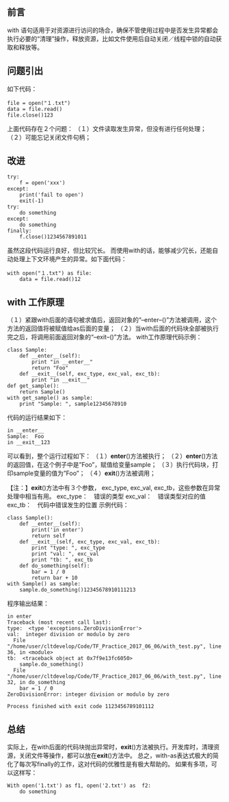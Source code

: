 ## 前言

with 语句适用于对资源进行访问的场合，确保不管使用过程中是否发生异常都会执行必要的“清理”操作，释放资源，比如文件使用后自动关闭／线程中锁的自动获取和释放等。

## 问题引出

如下代码：

```
file = open("１.txt")
data = file.read()
file.close()123
```

上面代码存在２个问题：
（１）文件读取发生异常，但没有进行任何处理；
（２）可能忘记关闭文件句柄；

## 改进

```
try:
    f = open('xxx')
except:
    print('fail to open')
    exit(-1)
try:
    do something
except:
    do something
finally:
    f.close()1234567891011
```

虽然这段代码运行良好，但比较冗长。
而使用with的话，能够减少冗长，还能自动处理上下文环境产生的异常。如下面代码：

```
with open("１.txt") as file:
    data = file.read()12
```

## with 工作原理

（１）紧跟with后面的语句被求值后，返回对象的“–enter–()”方法被调用，这个方法的返回值将被赋值给as后面的变量；
（２）当with后面的代码块全部被执行完之后，将调用前面返回对象的“–exit–()”方法。
with工作原理代码示例：

```
class Sample:
    def __enter__(self):
        print "in __enter__"
        return "Foo"
    def __exit__(self, exc_type, exc_val, exc_tb):
        print "in __exit__"
def get_sample():
    return Sample()
with get_sample() as sample:
    print "Sample: ", sample12345678910
```

代码的运行结果如下：

```
in __enter__
Sample:  Foo
in __exit__123
```

可以看到，整个运行过程如下：
（１）**enter**()方法被执行；
（２）**enter**()方法的返回值，在这个例子中是”Foo”，赋值给变量sample；
（３）执行代码块，打印sample变量的值为”Foo”；
（４）**exit**()方法被调用；

【注：】**exit**()方法中有３个参数， exc_type, exc_val, exc_tb，这些参数在异常处理中相当有用。
exc_type：　错误的类型
exc_val：　错误类型对应的值
exc_tb：　代码中错误发生的位置
示例代码：

```
class Sample():
    def __enter__(self):
        print('in enter')
        return self
    def __exit__(self, exc_type, exc_val, exc_tb):
        print "type: ", exc_type
        print "val: ", exc_val
        print "tb: ", exc_tb
    def do_something(self):
        bar = 1 / 0
        return bar + 10
with Sample() as sample:
    sample.do_something()12345678910111213
```

程序输出结果：

```
in enter
Traceback (most recent call last):
type:  <type 'exceptions.ZeroDivisionError'>
val:  integer division or modulo by zero
  File "/home/user/cltdevelop/Code/TF_Practice_2017_06_06/with_test.py", line 36, in <module>
tb:  <traceback object at 0x7f9e13fc6050>
    sample.do_something()
  File "/home/user/cltdevelop/Code/TF_Practice_2017_06_06/with_test.py", line 32, in do_something
    bar = 1 / 0
ZeroDivisionError: integer division or modulo by zero

Process finished with exit code 1123456789101112
```

## 总结

实际上，在with后面的代码块抛出异常时，**exit**()方法被执行。开发库时，清理资源，关闭文件等操作，都可以放在**exit**()方法中。
总之，with-as表达式极大的简化了每次写finally的工作，这对代码的优雅性是有极大帮助的。
如果有多项，可以这样写：

```
With open('1.txt') as f1, open('2.txt') as  f2:
    do something
```

